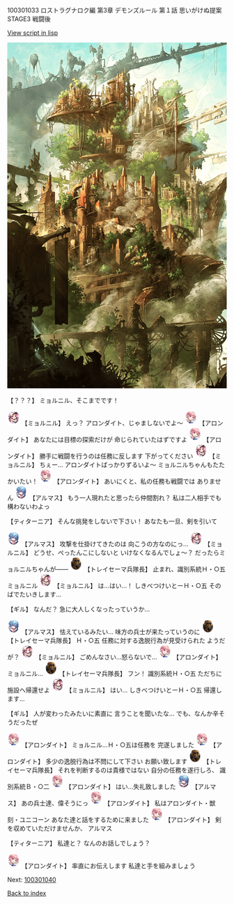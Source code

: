 100301033 ロストラグナロク編 第3章 デモンズルール 第１話 思いがけぬ提案 STAGE3 戦闘後

[View script in lisp](../scripts/100301033.txt)

![beast_world.png](../images/backgrounds/beast_world.png)

【？？？】
ミョルニル、そこまでです！

<img src="../images/units/3200111.png" alt="3200111.png" height="34"/>
【ミョルニル】
えっ？
アロンダイト、じゃましないでよ～

<img src="../images/units/3100711.png" alt="3100711.png" height="34"/>
【アロンダイト】
あなたには目標の探索だけが
命じられていたはずですよ

<img src="../images/units/3100711.png" alt="3100711.png" height="34"/>
【アロンダイト】
勝手に戦闘を行うのは任務に反します
下がってください

<img src="../images/units/3200111.png" alt="3200111.png" height="34"/>
【ミョルニル】
ちぇー…
アロンダイトばっかりずるいよ～
ミョルニルちゃんもたたかいたい！

<img src="../images/units/3100711.png" alt="3100711.png" height="34"/>
【アロンダイト】
あいにくと、私の任務も戦闘では
ありません

<img src="../images/units/3103811.png" alt="3103811.png" height="34"/>
【アルマス】
もう一人現れたと思ったら仲間割れ？
私は二人相手でも構わないわよっ

【ティターニア】
そんな挑発をしないで下さい！
あなたも一旦、剣を引いて

<img src="../images/units/3103811.png" alt="3103811.png" height="34"/>
【アルマス】
攻撃を仕掛けてきたのは
向こうの方なのにっ…

<img src="../images/units/3200111.png" alt="3200111.png" height="34"/>
【ミョルニル】
どうせ、ぺったんこにしないと
いけなくなるんでしょ～？
だったらミョルニルちゃんが――

<img src="../images/units/3830007.png" alt="3830007.png" height="34"/>
【トレイセーマ兵隊長】
止まれ、識別系統Ｈ・○五
ミョルニル

<img src="../images/units/3200111.png" alt="3200111.png" height="34"/>
【ミョルニル】
は…はい…！
しきべつけいとーＨ・○五
そのばでたいきします…

【ギル】
なんだ？
急に大人しくなったっていうか…

<img src="../images/units/3103811.png" alt="3103811.png" height="34"/>
【アルマス】
怯えているみたい…
味方の兵士が来たっていうのに

<img src="../images/units/3830007.png" alt="3830007.png" height="34"/>
【トレイセーマ兵隊長】
Ｈ・○五
任務に対する逸脱行為が見受けられた
ようだが？

<img src="../images/units/3200111.png" alt="3200111.png" height="34"/>
【ミョルニル】
ごめんなさい…怒らないで…

<img src="../images/units/3100711.png" alt="3100711.png" height="34"/>
【アロンダイト】
ミョルニル…

<img src="../images/units/3830007.png" alt="3830007.png" height="34"/>
【トレイセーマ兵隊長】
フン！
識別系統Ｈ・○五
ただちに施設へ帰還せよ

<img src="../images/units/3200111.png" alt="3200111.png" height="34"/>
【ミョルニル】
はい…
しきべつけいとーＨ・○五
帰還します…

【ギル】
人が変わったみたいに素直に
言うことを聞いたな…
でも、なんか辛そうだったぜ

<img src="../images/units/3100711.png" alt="3100711.png" height="34"/>
【アロンダイト】
ミョルニル…Ｈ・○五は任務を
完遂しました

<img src="../images/units/3100711.png" alt="3100711.png" height="34"/>
【アロンダイト】
多少の逸脱行為は不問にして下さい
お願い致します

<img src="../images/units/3830007.png" alt="3830007.png" height="34"/>
【トレイセーマ兵隊長】
それを判断するのは貴様ではない
自分の任務を遂行しろ、
識別系統Ｂ・○二

<img src="../images/units/3100711.png" alt="3100711.png" height="34"/>
【アロンダイト】
はい…失礼致しました

<img src="../images/units/3103811.png" alt="3103811.png" height="34"/>
【アルマス】
あの兵士達、偉そうにっ

<img src="../images/units/3100711.png" alt="3100711.png" height="34"/>
【アロンダイト】
私はアロンダイト・獣刻・ユニコーン
あなた達と話をするために来ました

<img src="../images/units/3100711.png" alt="3100711.png" height="34"/>
【アロンダイト】
剣を収めていただけませんか、
アルマス

【ティターニア】
私達と？
なんのお話しでしょう？

<img src="../images/units/3100711.png" alt="3100711.png" height="34"/>
【アロンダイト】
率直にお伝えします
私達と手を組みましょう

Next: [100301040](100301040.md)

[Back to index](index.md)
